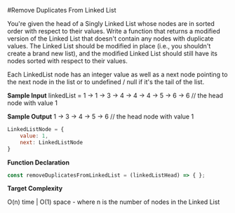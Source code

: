 #Remove Duplicates From Linked List

You're given the head of a Singly Linked List whose nodes are in sorted order
with respect to their values. Write a function that returns a modified version
of the Linked List that doesn't contain any nodes with duplicate values. The
Linked List should be modified in place (i.e., you shouldn't create a brand
new list), and the modified Linked List should still have its nodes sorted
with respect to their values.

Each LinkedList node has an integer value as well as
a next node pointing to the next node in the list or to
undefined / null if it's the tail of the list.

__Sample Input__
linkedList = 1 -> 1 -> 3 -> 4 -> 4 -> 4 -> 5 -> 6 -> 6 // the head node with value 1

__Sample Output__
1 -> 3 -> 4 -> 5 -> 6 // the head node with value 1

```js
LinkedListNode = {
    value: 1,
    next: LinkedListNode
}
```

__Function Declaration__

```js
const removeDuplicatesFromLinkedList = (linkedListHead) => { };
```

__Target Complexity__

O(n) time | O(1) space - where n is the number of nodes in the Linked List
